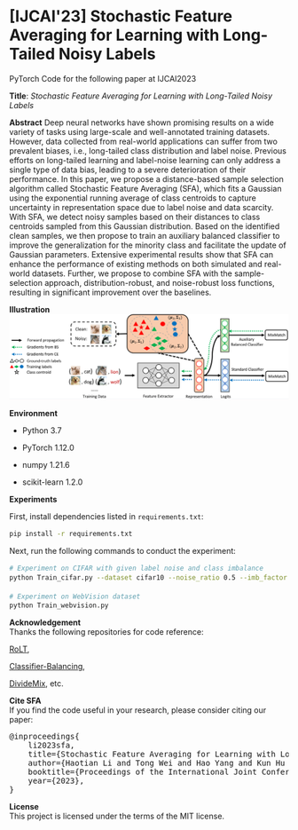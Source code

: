 # [IJCAI'23] Stochastic Feature Averaging for Learning with Long-Tailed Noisy Labels
PyTorch Code for the following paper at IJCAI2023

<b>Title</b>: <i>Stochastic Feature Averaging for Learning with Long-Tailed Noisy Labels</i>

<b>Abstract</b>
Deep neural networks have shown promising results on a wide variety of tasks using large-scale and well-annotated training datasets. However, data collected from real-world applications can suffer from two prevalent biases, i.e., long-tailed class distribution and label noise. Previous efforts on long-tailed learning and label-noise learning can only address a single type of data bias, leading to a severe deterioration of their performance. In this paper, we propose a distance-based sample selection algorithm called Stochastic Feature Averaging (SFA), which fits a Gaussian using the exponential running average of class centroids to capture uncertainty in representation space due to label noise and data scarcity. With SFA, we detect noisy samples based on their distances to class centroids sampled from this Gaussian distribution. Based on the identified clean samples, we then propose to train an auxiliary balanced classifier to improve the generalization for the minority class and facilitate the update of Gaussian parameters. Extensive experimental results show that SFA can enhance the performance of existing methods on both simulated and real-world datasets. Further, we propose to combine SFA with the sample-selection approach, distribution-robust, and noise-robust loss functions, resulting in significant improvement over the baselines.

<b>Illustration</b>
<img src="./img/framework.png">

<b>Environment</b>

* Python 3.7

* PyTorch 1.12.0

* numpy 1.21.6

* scikit-learn 1.2.0

<b>Experiments</b>

First, install dependencies listed in `requirements.txt`:

```sh
pip install -r requirements.txt
```

Next, run the following commands to conduct the experiment:

```sh
# Experiment on CIFAR with given label noise and class imbalance
python Train_cifar.py --dataset cifar10 --noise_ratio 0.5 --imb_factor 0.01

# Experiment on WebVision dataset
python Train_webvision.py
```

<b>Acknowledgement</b>\
Thanks the following repositories for code reference:

[RoLT](https://github.com/Stomach-ache/RoLT), 

[Classifier-Balancing](https://github.com/facebookresearch/classifier-balancing), 

[DivideMix](https://github.com/LiJunnan1992/DivideMix), etc.

<b>Cite SFA</b>\
If you find the code useful in your research, please consider citing our paper:

<pre>
@inproceedings{
    li2023sfa,
    title={Stochastic Feature Averaging for Learning with Long-Tailed Noisy Labels},
    author={Haotian Li and Tong Wei and Hao Yang and Kun Hu and Chong Peng and Libo Sun and Xunliang Cai and Minling Zhang},
    booktitle={Proceedings of the International Joint Conference on Artificial Intelligence},
    year={2023},
}</pre>

<b>License</b>\
This project is licensed under the terms of the MIT license.
